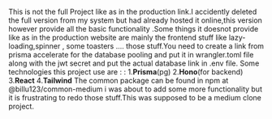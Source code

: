 This is not the full Project like as in the production link.I accidently deleted the full version from my system but had already hosted it online,this version however provide all the basic functionality .Some things it doesnot provide like as in the production website are mainly the frontend stuff like lazy-loading,spinner , some toasters .... those stuff.You need to create a link from prisma accelerate for the database pooling and put it in wrangler.toml file along with the jwt secret and put the actual database link in .env file. Some technologies this project use are :
: 1.**Prisma**(pg) 2.**Hono**(for backend) 3.**React** 4.**Tailwind**
The common package can be found in npm at @billu123/common-medium
i was about to add some more functionality but it is frustrating to redo those stuff.This was supposed to be a medium clone project.
